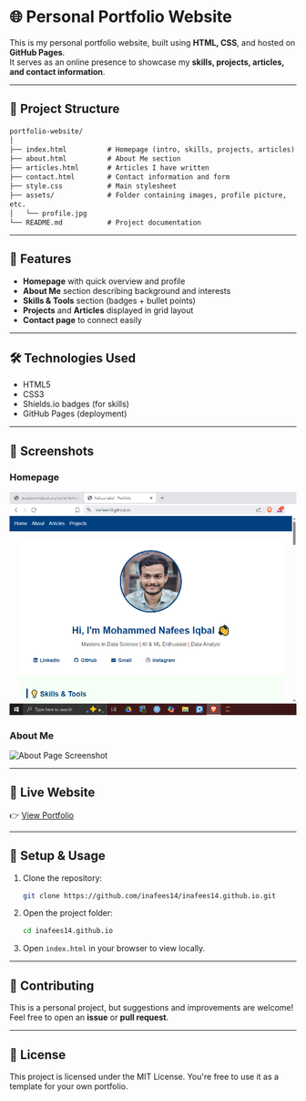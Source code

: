 # 🌐 Personal Portfolio Website

This is my personal portfolio website, built using **HTML, CSS**, and hosted on **GitHub Pages**.  
It serves as an online presence to showcase my **skills, projects, articles, and contact information**.

---

## 📂 Project Structure

```
portfolio-website/
│
├── index.html          # Homepage (intro, skills, projects, articles)
├── about.html          # About Me section
├── articles.html       # Articles I have written
├── contact.html        # Contact information and form
├── style.css           # Main stylesheet
├── assets/             # Folder containing images, profile picture, etc.
│   └── profile.jpg
└── README.md           # Project documentation
```

---

## 🚀 Features

- **Homepage** with quick overview and profile  
- **About Me** section describing background and interests  
- **Skills & Tools** section (badges + bullet points)  
- **Projects** and **Articles** displayed in grid layout  
- **Contact page** to connect easily  

---

## 🛠️ Technologies Used

- HTML5  
- CSS3  
- Shields.io badges (for skills)  
- GitHub Pages (deployment)

---

## 📸 Screenshots

### Homepage
![Homepage Screenshot](assets/homepage.png)

### About Me
![About Page Screenshot](assets/about.png)

---

## 🔗 Live Website

👉 [View Portfolio](https://inafees14.github.io/)

---

## 📝 Setup & Usage

1. Clone the repository:
   ```bash
   git clone https://github.com/inafees14/inafees14.github.io.git
   ```

2. Open the project folder:
   ```bash
   cd inafees14.github.io
   ```

3. Open `index.html` in your browser to view locally.

---

## 🤝 Contributing

This is a personal project, but suggestions and improvements are welcome! Feel free to open an **issue** or **pull request**.

---

## 📜 License

This project is licensed under the MIT License. You're free to use it as a template for your own portfolio.
